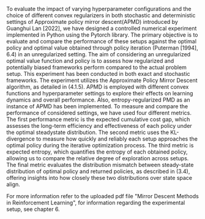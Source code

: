 To evaluate the impact of varying hyperparameter configurations and the choice of different
convex regularizers in both stochastic and deterministic settings of Approximate policy mirror descent(APMD) introduced by Guanghui Lan [2022], we have designed a
controlled numerical experiment implemented in Python using the Pytorch library. The
primary objective is to evaluate and compare the performance of these setups against the
optimal policy and optimal value obtained through policy iteration (Puterman [1994], 6.4)
in an unregularized setting. The aim of considering an unregularized optimal value function
and policy is to assess how regularized and potentially biased frameworks perform
compared to the actual problem setup.
This experiment has been conducted in both exact and stochastic frameworks. The experiment
utilizes the Approximate Policy Mirror Descent algorithm, as detailed in (4.1.5).
APMD is employed with different convex functions and hyperparameter settings to explore
their effects on learning dynamics and overall performance. Also, entropy-regularized
PMD as an instance of APMD has been implemented.
To measure and compare the performance of considered settings, we have used four
different metrics. The first performance metric is the expected cumulative cost gap, which
assesses the long-term efficiency and effectiveness of each policy under the optimal steadystate
distribution. The second metric uses the KL-divergence to measure how quickly and
reliably each setup approaches the optimal policy during the iterative optimization process.
The third metric is expected entropy, which quantifies the entropy of each obtained
policy, allowing us to compare the relative degree of exploration across setups. The final
metric evaluates the distribution mismatch between steady-state distribution of optimal
policy and returned policies, as described in (3.4), offering insights into how closely these
two distributions over state space align.

For more information refer to the uploaded pdf file "Mirror Descent Methods in
Reinforcement Learning", for information regarding the experimental setup, see chapter 6.
